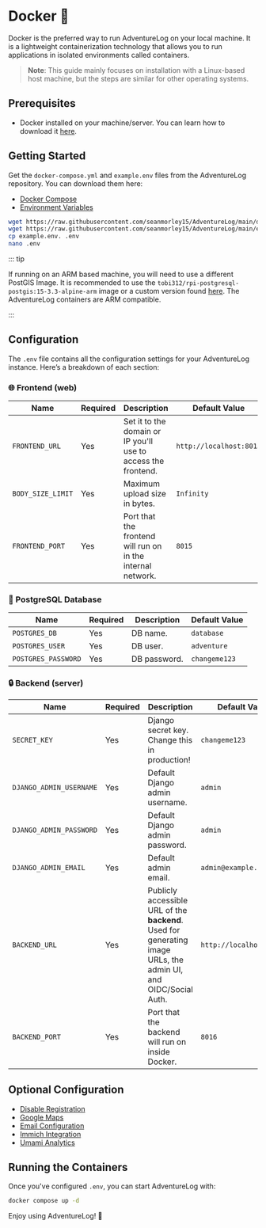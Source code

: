 # Docker 🐋

Docker is the preferred way to run AdventureLog on your local machine. It is a lightweight containerization technology that allows you to run applications in isolated environments called containers.

> **Note**: This guide mainly focuses on installation with a Linux-based host machine, but the steps are similar for other operating systems.

## Prerequisites

- Docker installed on your machine/server. You can learn how to download it [here](https://docs.docker.com/engine/install/).

## Getting Started

Get the `docker-compose.yml` and `example.env` files from the AdventureLog repository. You can download them here:

- [Docker Compose](https://github.com/seanmorley15/AdventureLog/blob/main/docker-compose.yml)
- [Environment Variables](https://github.com/seanmorley15/AdventureLog/blob/main/example.env)

```bash
wget https://raw.githubusercontent.com/seanmorley15/AdventureLog/main/docker-compose.yml
wget https://raw.githubusercontent.com/seanmorley15/AdventureLog/main/example.env
cp example.env. .env
nano .env
```

::: tip

If running on an ARM based machine, you will need to use a different PostGIS Image. It is recommended to use the `tobi312/rpi-postgresql-postgis:15-3.3-alpine-arm` image or a custom version found [here](https://hub.docker.com/r/tobi312/rpi-postgresql-postgis/tags). The AdventureLog containers are ARM compatible.

:::

## Configuration

The `.env` file contains all the configuration settings for your AdventureLog instance. Here’s a breakdown of each section:

### 🌐 Frontend (web)

| Name                | Required  | Description                                                                                                                        | Default Value           |
| ------------------- | --------- | ---------------------------------------------------------------------------------------------------------------------------------- | ----------------------- |
| `FRONTEND_URL`      | Yes       | Set it to the domain or IP you'll use to access the frontend.                                                                      | `http://localhost:8015` |
| `BODY_SIZE_LIMIT`   | Yes       | Maximum upload size in bytes.                                                                                                      | `Infinity`              |
| `FRONTEND_PORT`     | Yes       | Port that the frontend will run on in the internal network.                                                                        | `8015`                  |

### 🐘 PostgreSQL Database

| Name                | Required | Description           | Default Value |
| ------------------- | -------- | --------------------- | ------------- |
| `POSTGRES_DB`       | Yes      | DB name.              | `database`    |
| `POSTGRES_USER`     | Yes      | DB user.              | `adventure`   |
| `POSTGRES_PASSWORD` | Yes      | DB password.          | `changeme123` |

### 🔒 Backend (server)

| Name                    | Required | Description                                                                                                            | Default Value                               |
| ----------------------- | -------- | -----------------------------------------------------------------------------------------------------------------------|---------------------------------------------|
| `SECRET_KEY`            | Yes      | Django secret key. Change this in production!                                                                          | `changeme123`                               |
| `DJANGO_ADMIN_USERNAME` | Yes      | Default Django admin username.                                                                                         | `admin`                                     |
| `DJANGO_ADMIN_PASSWORD` | Yes      | Default Django admin password.                                                                                         | `admin`                                     |
| `DJANGO_ADMIN_EMAIL`    | Yes      | Default admin email.                                                                                                   | `admin@example.com`                         |
| `BACKEND_URL`           | Yes      | Publicly accessible URL of the **backend**. Used for generating image URLs, the admin UI, and OIDC/Social Auth.        | `http://localhost:8016`                     |
| `BACKEND_PORT`          | Yes      | Port that the backend will run on inside Docker.                                                                       | `8016`                                      |

## Optional Configuration

- [Disable Registration](../configuration/disable_registration.md)
- [Google Maps](../configuration/google_maps_integration.md)
- [Email Configuration](../configuration/email.md)
- [Immich Integration](../configuration/immich_integration.md)
- [Umami Analytics](../configuration/analytics.md)

## Running the Containers

Once you've configured `.env`, you can start AdventureLog with:

```bash
docker compose up -d
```

Enjoy using AdventureLog! 🎉
